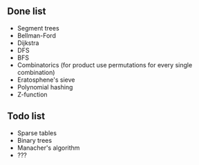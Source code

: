 ## Done list
- Segment trees
- Bellman-Ford
- Dijkstra
- DFS
- BFS
- Combinatorics (for product use permutations for every single combination)
- Eratosphene's sieve
- Polynomial hashing
- Z-function

## Todo list
- Sparse tables
- Binary trees
- Manacher's algorithm
- ???
